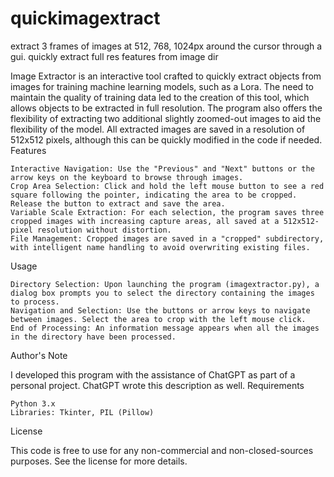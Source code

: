 # quickimagextract
extract 3 frames of images at 512, 768, 1024px around the cursor through a gui. quickly extract full res features from image dir


Image Extractor is an interactive tool crafted to quickly extract objects from images for training machine learning models, such as a Lora. The need to maintain the quality of training data led to the creation of this tool, which allows objects to be extracted in full resolution. The program also offers the flexibility of extracting two additional slightly zoomed-out images to aid the flexibility of the model. All extracted images are saved in a resolution of 512x512 pixels, although this can be quickly modified in the code if needed.
Features

    Interactive Navigation: Use the "Previous" and "Next" buttons or the arrow keys on the keyboard to browse through images.
    Crop Area Selection: Click and hold the left mouse button to see a red square following the pointer, indicating the area to be cropped. Release the button to extract and save the area.
    Variable Scale Extraction: For each selection, the program saves three cropped images with increasing capture areas, all saved at a 512x512-pixel resolution without distortion.
    File Management: Cropped images are saved in a "cropped" subdirectory, with intelligent name handling to avoid overwriting existing files.

Usage

    Directory Selection: Upon launching the program (imagextractor.py), a dialog box prompts you to select the directory containing the images to process.
    Navigation and Selection: Use the buttons or arrow keys to navigate between images. Select the area to crop with the left mouse click.
    End of Processing: An information message appears when all the images in the directory have been processed.

Author's Note

I developed this program with the assistance of ChatGPT as part of a personal project. ChatGPT wrote this description as well.
Requirements

    Python 3.x
    Libraries: Tkinter, PIL (Pillow)

License

This code is free to use for any non-commercial and non-closed-sources purposes. See the license for more details.
